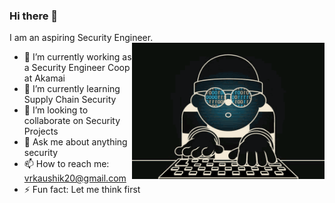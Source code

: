 ### Hi there 👋

<!--
**vrkaushik/vrkaushik** is a ✨ _special_ ✨ repository because its `README.md` (this file) appears on your GitHub profile.

Here are some ideas to get you started:
-->

I am an aspiring Security Engineer.
<img align="right" alt="GIF" src="https://github.com/vrkaushik/vrkaushik/blob/main/hacking.gif?raw=true" width="308" height="218" />

- 🔭 I’m currently working as a Security Engineer Coop at Akamai
- 🌱 I’m currently learning Supply Chain Security
- 👯 I’m looking to collaborate on Security Projects
- 💬 Ask me about anything security
- 📫 How to reach me: vrkaushik20@gmail.com
- ⚡ Fun fact: Let me think first

